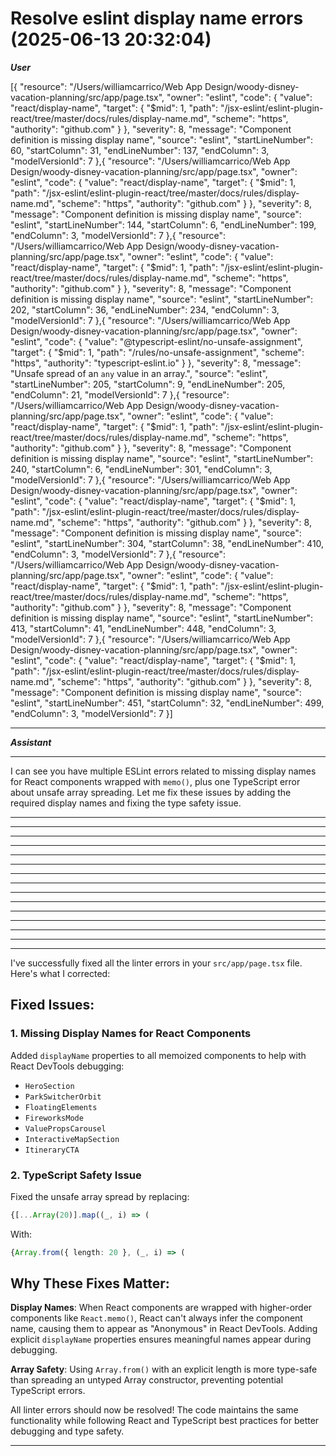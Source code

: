 <!-- Generated by SpecStory -->

# Resolve eslint display name errors (2025-06-13 20:32:04)

_**User**_

[{
	"resource": "/Users/williamcarrico/Web App Design/woody-disney-vacation-planning/src/app/page.tsx",
	"owner": "eslint",
	"code": {
		"value": "react/display-name",
		"target": {
			"$mid": 1,
			"path": "/jsx-eslint/eslint-plugin-react/tree/master/docs/rules/display-name.md",
			"scheme": "https",
			"authority": "github.com"
		}
	},
	"severity": 8,
	"message": "Component definition is missing display name",
	"source": "eslint",
	"startLineNumber": 60,
	"startColumn": 31,
	"endLineNumber": 137,
	"endColumn": 3,
	"modelVersionId": 7
},{
	"resource": "/Users/williamcarrico/Web App Design/woody-disney-vacation-planning/src/app/page.tsx",
	"owner": "eslint",
	"code": {
		"value": "react/display-name",
		"target": {
			"$mid": 1,
			"path": "/jsx-eslint/eslint-plugin-react/tree/master/docs/rules/display-name.md",
			"scheme": "https",
			"authority": "github.com"
		}
	},
	"severity": 8,
	"message": "Component definition is missing display name",
	"source": "eslint",
	"startLineNumber": 144,
	"startColumn": 6,
	"endLineNumber": 199,
	"endColumn": 3,
	"modelVersionId": 7
},{
	"resource": "/Users/williamcarrico/Web App Design/woody-disney-vacation-planning/src/app/page.tsx",
	"owner": "eslint",
	"code": {
		"value": "react/display-name",
		"target": {
			"$mid": 1,
			"path": "/jsx-eslint/eslint-plugin-react/tree/master/docs/rules/display-name.md",
			"scheme": "https",
			"authority": "github.com"
		}
	},
	"severity": 8,
	"message": "Component definition is missing display name",
	"source": "eslint",
	"startLineNumber": 202,
	"startColumn": 36,
	"endLineNumber": 234,
	"endColumn": 3,
	"modelVersionId": 7
},{
	"resource": "/Users/williamcarrico/Web App Design/woody-disney-vacation-planning/src/app/page.tsx",
	"owner": "eslint",
	"code": {
		"value": "@typescript-eslint/no-unsafe-assignment",
		"target": {
			"$mid": 1,
			"path": "/rules/no-unsafe-assignment",
			"scheme": "https",
			"authority": "typescript-eslint.io"
		}
	},
	"severity": 8,
	"message": "Unsafe spread of an `any` value in an array.",
	"source": "eslint",
	"startLineNumber": 205,
	"startColumn": 9,
	"endLineNumber": 205,
	"endColumn": 21,
	"modelVersionId": 7
},{
	"resource": "/Users/williamcarrico/Web App Design/woody-disney-vacation-planning/src/app/page.tsx",
	"owner": "eslint",
	"code": {
		"value": "react/display-name",
		"target": {
			"$mid": 1,
			"path": "/jsx-eslint/eslint-plugin-react/tree/master/docs/rules/display-name.md",
			"scheme": "https",
			"authority": "github.com"
		}
	},
	"severity": 8,
	"message": "Component definition is missing display name",
	"source": "eslint",
	"startLineNumber": 240,
	"startColumn": 6,
	"endLineNumber": 301,
	"endColumn": 3,
	"modelVersionId": 7
},{
	"resource": "/Users/williamcarrico/Web App Design/woody-disney-vacation-planning/src/app/page.tsx",
	"owner": "eslint",
	"code": {
		"value": "react/display-name",
		"target": {
			"$mid": 1,
			"path": "/jsx-eslint/eslint-plugin-react/tree/master/docs/rules/display-name.md",
			"scheme": "https",
			"authority": "github.com"
		}
	},
	"severity": 8,
	"message": "Component definition is missing display name",
	"source": "eslint",
	"startLineNumber": 304,
	"startColumn": 38,
	"endLineNumber": 410,
	"endColumn": 3,
	"modelVersionId": 7
},{
	"resource": "/Users/williamcarrico/Web App Design/woody-disney-vacation-planning/src/app/page.tsx",
	"owner": "eslint",
	"code": {
		"value": "react/display-name",
		"target": {
			"$mid": 1,
			"path": "/jsx-eslint/eslint-plugin-react/tree/master/docs/rules/display-name.md",
			"scheme": "https",
			"authority": "github.com"
		}
	},
	"severity": 8,
	"message": "Component definition is missing display name",
	"source": "eslint",
	"startLineNumber": 413,
	"startColumn": 41,
	"endLineNumber": 448,
	"endColumn": 3,
	"modelVersionId": 7
},{
	"resource": "/Users/williamcarrico/Web App Design/woody-disney-vacation-planning/src/app/page.tsx",
	"owner": "eslint",
	"code": {
		"value": "react/display-name",
		"target": {
			"$mid": 1,
			"path": "/jsx-eslint/eslint-plugin-react/tree/master/docs/rules/display-name.md",
			"scheme": "https",
			"authority": "github.com"
		}
	},
	"severity": 8,
	"message": "Component definition is missing display name",
	"source": "eslint",
	"startLineNumber": 451,
	"startColumn": 32,
	"endLineNumber": 499,
	"endColumn": 3,
	"modelVersionId": 7
}]

---

_**Assistant**_



---

I can see you have multiple ESLint errors related to missing display names for React components wrapped with `memo()`, plus one TypeScript error about unsafe array spreading. Let me fix these issues by adding the required display names and fixing the type safety issue.

---



---



---



---



---



---



---



---



---



---



---



---



---



---



---

I've successfully fixed all the linter errors in your `src/app/page.tsx` file. Here's what I corrected:

## Fixed Issues:

### 1. Missing Display Names for React Components
Added `displayName` properties to all memoized components to help with React DevTools debugging:
- `HeroSection`
- `ParkSwitcherOrbit` 
- `FloatingElements`
- `FireworksMode`
- `ValuePropsCarousel`
- `InteractiveMapSection`
- `ItineraryCTA`

### 2. TypeScript Safety Issue
Fixed the unsafe array spread by replacing:
```typescript
{[...Array(20)].map((_, i) => (
```
With:
```typescript
{Array.from({ length: 20 }, (_, i) => (
```

## Why These Fixes Matter:

**Display Names**: When React components are wrapped with higher-order components like `React.memo()`, React can't always infer the component name, causing them to appear as "Anonymous" in React DevTools. Adding explicit `displayName` properties ensures meaningful names appear during debugging.

**Array Safety**: Using `Array.from()` with an explicit length is more type-safe than spreading an untyped Array constructor, preventing potential TypeScript errors.

All linter errors should now be resolved! The code maintains the same functionality while following React and TypeScript best practices for better debugging and type safety.

---

